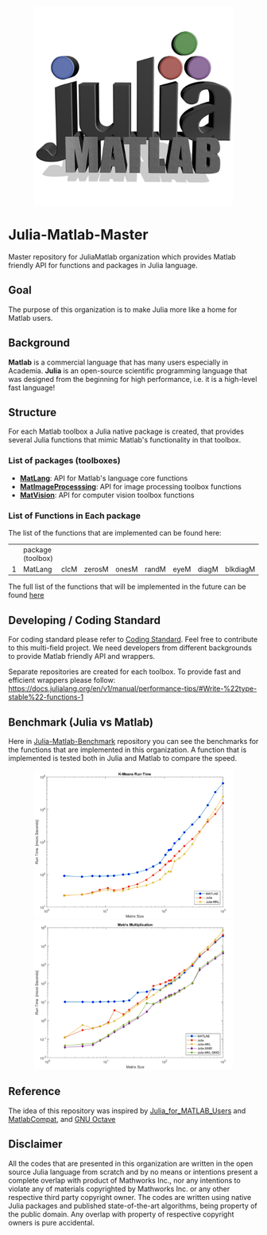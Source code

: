 <p align="center">
  <img src="https://github.com/juliamatlab/Julia-Matlab-Master/blob/master/logo/Julia-Matlab-Logo-small.png" alt="Julia-Matlab-Logo" height="400"/>
</p>


# Julia-Matlab-Master
Master repository for JuliaMatlab organization which provides Matlab friendly API for functions and packages in Julia language.

## Goal
The purpose of this organization is to make Julia more like a home for Matlab users.

## Background
**Matlab** is a commercial language that has many users especially in Academia. **Julia** is an open-source scientific programming language that was designed from the beginning for high performance, i.e. it is a high-level fast language!

## Structure
For each Matlab toolbox a Julia native package is created, that provides several Julia functions that mimic Matlab's functionality in that toolbox.

### List of packages (toolboxes)
* **[MatLang](https://github.com/juliamatlab/MatLang)**: API for Matlab's language core functions
* **[MatImageProcesssing](url)**: API for image processing toolbox functions  
* **[MatVision](url)**: API for computer vision toolbox functions   

### List of Functions in Each package
The list of the functions that are implemented can be found here:

<table>
    <tr>
        <td></td>
        <td>package (toolbox)</td>
        <td></td>
    </tr>
    <tr>
        <td>1</td>
        <td>MatLang</td>
        <td>clcM</td>
        <td>zerosM</td>
        <td>onesM</td>
        <td>randM</td>
        <td>eyeM</td>
        <td>diagM</td>
        <td>blkdiagM</td>
    </tr>
</table>


The full list of the functions that will be implemented in the future can be found [here](https://www.mathworks.com/help/matlab/referencelist.html;jsessionid=e221a09e47ed26d2b333ea600f68?type=function)


## Developing / Coding Standard
For coding standard please refer to [Coding Standard](https://github.com/juliamatlab/Julia-Matlab-Master/blob/master/Coding-Standard.md).
Feel free to contribute to this multi-field project. We need developers from different backgrounds to provide Matlab friendly API and wrappers.

Separate repositories are created for each toolbox. To provide fast and efficient wrappers please follow: https://docs.julialang.org/en/v1/manual/performance-tips/#Write-%22type-stable%22-functions-1

## Benchmark (Julia vs Matlab)
Here in [Julia-Matlab-Benchmark](https://github.com/juliamatlab/Julia-Matlab-Benchmark) repository you can see the benchmarks for the functions that are implemented in this organization. A function that is implemented is tested both in Julia and Matlab to compare the speed.

<p align="middle">
  <img src="https://raw.githubusercontent.com/aminya/MatlabJuliaMatrixOperationsBenchmark/master/Figures/Figure16.png" alt="K-means Run Time" width="400"/>
   <img src="https://raw.githubusercontent.com/aminya/MatlabJuliaMatrixOperationsBenchmark/master/Figures/Figure3.png" alt="Matrix Multiplication" width="400"/>
</p>


## Reference
The idea of this repository was inspired by [Julia_for_MATLAB_Users](https://en.wikibooks.org/wiki/Julia_for_MATLAB_Users/Index) and [MatlabCompat](https://github.com/MatlabCompat/MatlabCompat.jl), and [GNU Octave](https://www.gnu.org/software/octave/)


## Disclaimer

All the codes that are presented in this organization are written in the open source Julia language from scratch and by no means or intentions present a complete overlap with product of Mathworks Inc., nor any intentions to violate any of materials copyrighted by Mathworks Inc. or any other respective third party copyright owner. The codes are written using native Julia packages and published state-of-the-art algorithms, being property of the public domain. Any overlap with property of respective copyright owners is pure accidental.
